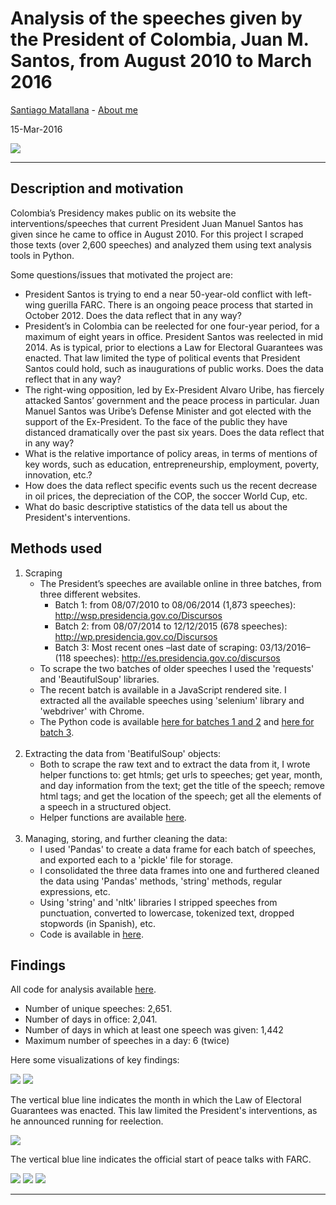 
# Analysis of the speeches given by the President of Colombia, Juan M. Santos, from August 2010 to March 2016

[Santiago Matallana](http://www.santiagomatallana.com) - [About me](https://github.com/smatallana/resume_docs/blob/master/Santiago%20Matallana%20-%20Resume.pdf)

15-Mar-2016

<img src="wordcloud/wordcloud.png">

---

## Description and motivation

Colombia’s Presidency makes public on its website the interventions/speeches that current President Juan Manuel Santos has given since he came to office in August 2010. For this project I scraped those texts (over 2,600 speeches) and analyzed them using text analysis tools in Python.

Some questions/issues that motivated the project are:

- President Santos is trying to end a near 50-year-old conflict with left-wing guerilla FARC. There is an ongoing peace process that started in October 2012. Does the data reflect that in any way?
- President’s in Colombia can be reelected for one four-year period, for a maximum of eight years in office. President Santos was reelected in mid 2014. As is typical, prior to elections a Law for Electoral Guarantees was enacted. That law limited the type of political events that President Santos could hold, such as inaugurations of public works. Does the data reflect that in any way?
- The right-wing opposition, led by Ex-President Alvaro Uribe, has fiercely attacked Santos’ government and the peace process in particular. Juan Manuel Santos was Uribe’s Defense Minister and got elected with the support of the Ex-President. To the face of the public they have distanced dramatically over the past six years. Does the data reflect that in any way?
- What is the relative importance of policy areas, in terms of mentions of key words, such as education, entrepreneurship, employment, poverty, innovation, etc.?
- How does the data reflect specific events such us the recent decrease in oil prices, the depreciation of the COP, the soccer World Cup, etc.
- What do basic descriptive statistics of the data tell us about the President's interventions.







## Methods used

1. Scraping
    - The President’s speeches are available online in three batches, from three different websites.
        - Batch 1: from 08/07/2010 to 08/06/2014 (1,873 speeches): http://wsp.presidencia.gov.co/Discursos
        - Batch 2: from 08/07/2014 to 12/12/2015 (678 speeches): http://wp.presidencia.gov.co/Discursos
        - Batch 3: Most recent ones –last date of scraping: 03/13/2016– (118 speeches): http://es.presidencia.gov.co/discursos
    - To scrape the two batches of older speeches I used the 'requests' and 'BeautifulSoup' libraries.
    - The recent batch is available in a JavaScript rendered site. I extracted all the available speeches using 'selenium' library and 'webdriver' with Chrome.
    - The Python code is available [here for batches 1 and 2](scraper_batches_1-2.ipynb) and [here for batch 3](scraper_batch_3.ipynb).
<br><br>
2. Extracting the data from 'BeatifulSoup' objects:
    - Both to scrape the raw text and to extract the data from it, I wrote helper functions to: get htmls; get urls to speeches; get year, month, and day information from the text; get the title of the speech; remove html tags; and get the location of the speech; get all the elements of a speech in a structured object.
    - Helper functions are available [here](scraper_helper.ipynb).
<br><br>
3. Managing, storing, and further cleaning the data:
    - I used 'Pandas' to create a data frame for each batch of speeches, and exported each to a 'pickle' file for storage.
    - I consolidated the three data frames into one and furthered cleaned the data using 'Pandas' methods, 'string' methods, regular expressions, etc.
    - Using 'string' and 'nltk' libraries I stripped speeches from punctuation, converted to lowercase, tokenized text, dropped stopwords (in Spanish), etc.
    - Code is available in [here](consolidate_clean.ipynb).


## Findings

All code for analysis available [here](speeches_analysis.ipynb).

- Number of unique speeches: 2,651.
- Number of days in office: 2,041.
- Number of days in which at least one speech was given: 1,442
- Maximum number of speeches in a day: 6 (twice)

Here some visualizations of key findings:

<img src="images/hist_daily.png">

<img src="images/line_month.png">

The vertical blue line indicates the month in which the Law of Electoral Guarantees was enacted. This law limited the President's  interventions, as he announced running for reelection.

<img src="images/paz_terroristas_month.png">

The vertical blue line indicates the official start of peace talks with FARC.

<img src="images/topics_total.png">

<img src="images/dispersion1.png">

<img src="images/dispersion2.png">

---

